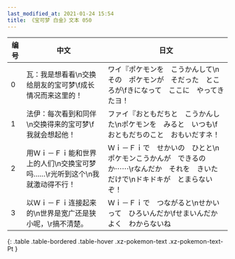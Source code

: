 ```yaml
---
last_modified_at: 2021-01-24 15:54
title: 《宝可梦 白金》文本 050
---
```

| 编号 | 中文 | 日文 |
| ---- | ---- | ---- |
| 0 | 瓦：我是想看看\n交换给朋友的宝可梦\f成长情况而来这里的！ | ワイ『ポケモンを　こうかんして\nその　ポケモンが　そだった　ところが\fきになって　ここに　やってきたヨ！ |
| 1 | 法伊：每次看到和同伴\n交换得来的宝可梦\f我就会想起他！ | ファイ『おともだちと　こうかんした\nポケモンを　みると　いつも\fおともだちのこと　おもいだすネ！ |
| 2 | 用Ｗｉ－Ｆｉ能和世界上的人们\n交换宝可梦吗……\r光听到这个\n我就激动得不行！ | Ｗｉ－Ｆｉで　せかいの　ひとと\nポケモンこうかんが　できるのか⋯⋯\rなんだか　それを　きいただけで\nドキドキが　とまらないぞ！ |
| 3 | 以Ｗｉ－Ｆｉ连接起来的\n世界是宽广还是狭小呢，\r搞不清楚。 | Ｗｉ－Ｆｉで　つながると\nせかい　って　ひろいんだか\fせまいんだか　よく　わからないね |
{: .table .table-bordered .table-hover .xz-pokemon-text .xz-pokemon-text-Pt }